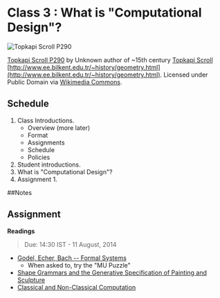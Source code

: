 # Class 3 : What is "Computational Design"?

![Topkapi Scroll P290](http://upload.wikimedia.org/wikipedia/commons/5/5b/Topkapi_Scroll_P290.JPG)  

[Topkapi Scroll P290](http://upload.wikimedia.org/wikipedia/commons/5/5b/Topkapi_Scroll_P290.JPG) by Unknown author of ~15th century [Topkapi Scroll](//en.wikipedia.org/wiki/Topkapi_Scroll) [http://www.ee.bilkent.edu.tr/~history/geometry.html](http://www.ee.bilkent.edu.tr/~history/geometry.html).  Licensed under Public Domain via [Wikimedia Commons](//commons.wikimedia.org/wiki/).

## Schedule

1. Class Introductions.  
    * Overview (more later)
    * Format
    * Assignments
    * Schedule
    * Policies
2. Student introductions.  
3. What is "Computational Design"?  
4. Assignment 1.

##Notes

## Assignment
**Readings**

> Due: 14:30 IST - 11 August, 2014

* [Godel, Echer, Bach -- Formal Systems](Content/TheMU-Puzzle.pdf)
    * When asked to, try the "MU Puzzle"
* [Shape Grammars and the Generative Specification of Painting and Sculpture](Content/ShapeGrammarsAndTheGenerativeSpecificationOfPaintingAndSculpture.pdf)
* [Classical and Non-Classical Computation](Content/ClassicalAndNonClassicalComputation.pdf)
